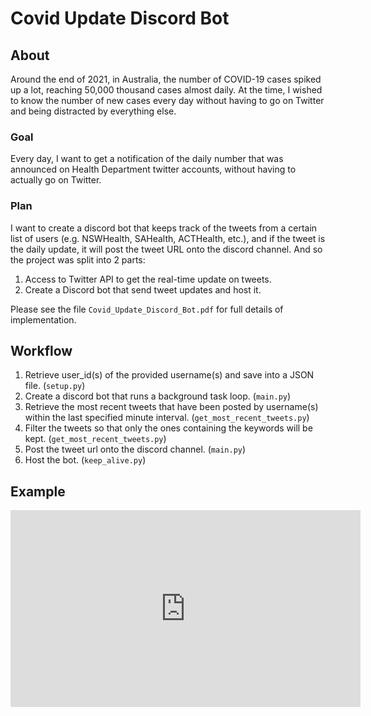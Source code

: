 # Covid Update Discord Bot

## About
Around the end of 2021, in Australia, the number of COVID-19 cases spiked up a lot, reaching 50,000 thousand cases almost daily. At the time, I wished to know the number of new cases every day without having to go on Twitter and being distracted by everything else. 

### Goal
Every day, I want to get a notification of the daily number that was announced on Health Department twitter accounts, without having to actually go on Twitter. 

### Plan
I want to create a discord bot that keeps track of the tweets from a certain list of users (e.g. NSWHealth, SAHealth, ACTHealth, etc.), and if the tweet is the daily update, it will post the tweet URL onto the discord channel. And so the project was split into 2 parts:  
1. Access to Twitter API to get the real-time update on tweets. 
2. Create a Discord bot that send tweet updates and host it. 

Please see the file `Covid_Update_Discord_Bot.pdf` for full details of implementation.

## Workflow 
1. Retrieve user_id(s) of the provided username(s) and save into a JSON file. (`setup.py`)
2. Create a discord bot that runs a background task loop. (`main.py`)
3. Retrieve the most recent tweets that have been posted by username(s) within the last specified minute interval. (`get_most_recent_tweets.py`)
4. Filter the tweets so that only the ones containing the keywords will be kept. (`get_most_recent_tweets.py`)
5. Post the tweet url onto the discord channel. (`main.py`)
6. Host the bot. (`keep_alive.py`)

## Example
<iframe width="560" height="315" src="https://www.youtube.com/embed/EjF4kaP34y8" title="YouTube video player" frameborder="0" allow="accelerometer; autoplay; clipboard-write; encrypted-media; gyroscope; picture-in-picture" allowfullscreen></iframe>
